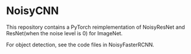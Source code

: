 # NoisyCNN

This repository contains a PyTorch reimplementation of NoisyResNet and ResNet(when the noise level is 0) for ImageNet.

For object detection, see the code files in NoisyFasterRCNN.

